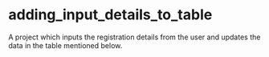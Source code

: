 # adding_input_details_to_table

A project which inputs the registration details from the user and updates the data in the table mentioned below.
